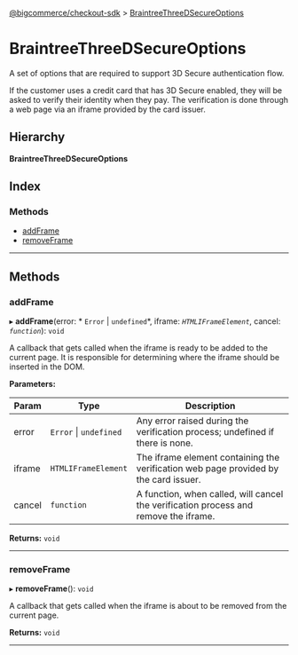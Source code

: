 [@bigcommerce/checkout-sdk](../README.md) > [BraintreeThreeDSecureOptions](../interfaces/braintreethreedsecureoptions.md)

# BraintreeThreeDSecureOptions

A set of options that are required to support 3D Secure authentication flow.

If the customer uses a credit card that has 3D Secure enabled, they will be asked to verify their identity when they pay. The verification is done through a web page via an iframe provided by the card issuer.

## Hierarchy

**BraintreeThreeDSecureOptions**

## Index

### Methods

* [addFrame](braintreethreedsecureoptions.md#addframe)
* [removeFrame](braintreethreedsecureoptions.md#removeframe)

---

## Methods

<a id="addframe"></a>

###  addFrame

▸ **addFrame**(error: * `Error` &#124; `undefined`*, iframe: *`HTMLIFrameElement`*, cancel: *`function`*): `void`

A callback that gets called when the iframe is ready to be added to the current page. It is responsible for determining where the iframe should be inserted in the DOM.

**Parameters:**

| Param | Type | Description |
| ------ | ------ | ------ |
| error |  `Error` &#124; `undefined`|  Any error raised during the verification process; undefined if there is none. |
| iframe | `HTMLIFrameElement` |  The iframe element containing the verification web page provided by the card issuer. |
| cancel | `function` |  A function, when called, will cancel the verification process and remove the iframe. |

**Returns:** `void`

___
<a id="removeframe"></a>

###  removeFrame

▸ **removeFrame**(): `void`

A callback that gets called when the iframe is about to be removed from the current page.

**Returns:** `void`

___

